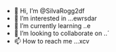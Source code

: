 - 👋 Hi, I’m @SilvaRogg2df
- 👀 I’m interested in ...ewrsdar
- 🌱 I’m currently learning ..e
- 💞️ I’m looking to collaborate on ..´
- 📫 How to reach me ...xcv

<!---fg
SilvaRogg2/SilvaRogg2 is a ✨ special ✨ repository because its `README.md` (this file) appears on your GitHub profile.
You can click the Preview link to take a look at your changes.
--->
